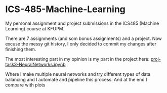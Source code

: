 # ICS-485-Machine-Learning
My personal assignment and project submissions in the ICS485 (Machine Learning) course at KFUPM.

There are 7 assignments (and som bonus assignments) and a project.
Now excuse the messy git history, I only decided to commit my changes after finishing them.

The most interesting part in my opinion is my part in the project here:
[proj-task3-NeuralNetworks.ipynb](Project_SoftwareBugPrediction/proj-task3-NeuralNetworks.ipynb)

Where I make multiple neural networks and try different types of data balancing and I automate and pipeline this process.
And at the end I compare with plots
